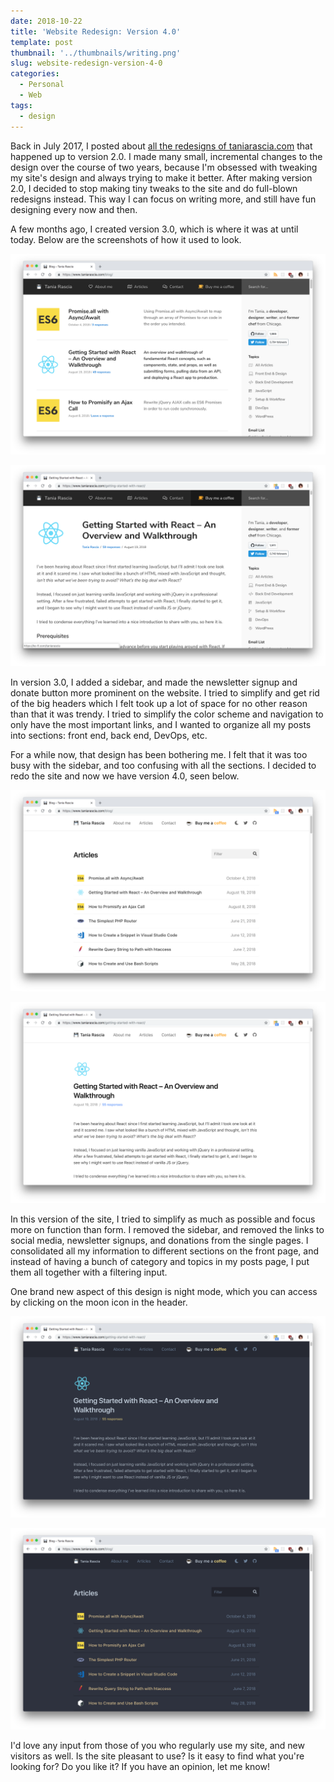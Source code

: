 ```yaml
---
date: 2018-10-22
title: 'Website Redesign: Version 4.0'
template: post
thumbnail: '../thumbnails/writing.png'
slug: website-redesign-version-4-0
categories:
  - Personal
  - Web
tags:
  - design
---
```


Back in July 2017, I posted about [all the redesigns of taniarascia.com](https://www.taniarascia.com/version-2-0-website-redesign-863-commits-later/) that happened up to version 2.0. I made many small, incremental changes to the design over the course of two years, because I'm obsessed with tweaking my site's design and always trying to make it better. After making version 2.0, I decided to stop making tiny tweaks to the site and do full-blown redesigns instead. This way I can focus on writing more, and still have fun designing every now and then.

A few months ago, I created version 3.0, which is where it was at until today. Below are the screenshots of how it used to look.

![](../images/Screen-Shot-2018-10-12-at-6.19.22-PM.png)

![](../images/Screen-Shot-2018-10-21-at-2.37.16-PM.png)

In version 3.0, I added a sidebar, and made the newsletter signup and donate button more prominent on the website. I tried to simplify and get rid of the big headers which I felt took up a lot of space for no other reason than that it was trendy. I tried to simplify the color scheme and navigation to only have the most important links, and I wanted to organize all my posts into sections: front end, back end, DevOps, etc.

For a while now, that design has been bothering me. I felt that it was too busy with the sidebar, and too confusing with all the sections. I decided to redo the site and now we have version 4.0, seen below.

![](../images/Screen-Shot-2018-10-21-at-10.44.14-PM.png)

![](../images/Screen-Shot-2018-10-21-at-10.44.20-PM.png)

In this version of the site, I tried to simplify as much as possible and focus more on function than form. I removed the sidebar, and removed the links to social media, newsletter signups, and donations from the single pages. I consolidated all my information to different sections on the front page, and instead of having a bunch of category and topics in my posts page, I put them all together with a filtering input.

One brand new aspect of this design is night mode, which you can access by clicking on the moon icon in the header.

![](../images/Screen-Shot-2018-10-21-at-10.55.49-PM.png)

![](../images/Screen-Shot-2018-10-21-at-10.55.52-PM.png)

I'd love any input from those of you who regularly use my site, and new visitors as well. Is the site pleasant to use? Is it easy to find what you're looking for? Do you like it? If you have an opinion, let me know!
